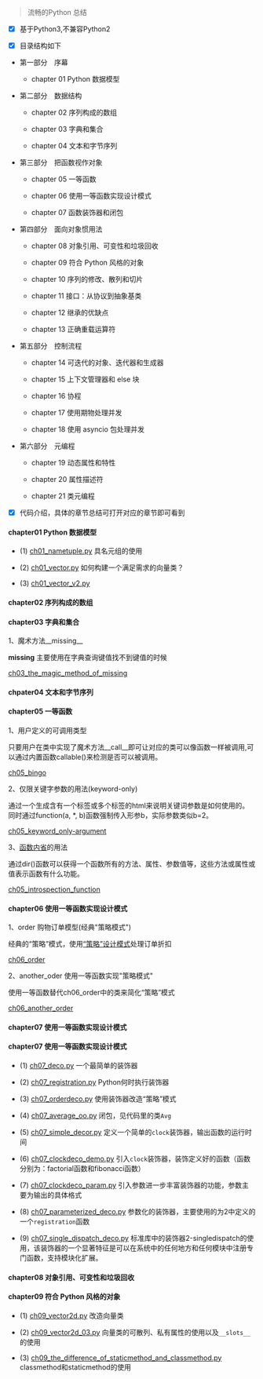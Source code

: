 > 流畅的Python 总结

- [x] 基于Python3,不兼容Python2

- [x] 目录结构如下

* 第一部分　序幕

    * chapter 01 Python 数据模型

* 第二部分　数据结构

    * chapter 02 序列构成的数组

    * chapter 03 字典和集合

    * chapter 04 文本和字节序列

* 第三部分　把函数视作对象

    * chapter 05 一等函数

    * chapter 06 使用一等函数实现设计模式

    * chapter 07 函数装饰器和闭包

* 第四部分　面向对象惯用法

    * chapter 08 对象引用、可变性和垃圾回收

    * chapter 09 符合 Python 风格的对象

    * chapter 10 序列的修改、散列和切片

    * chapter 11 接口：从协议到抽象基类

    * chapter 12 继承的优缺点

    * chapter 13 正确重载运算符

* 第五部分　控制流程

    * chapter 14 可迭代的对象、迭代器和生成器

    * chapter 15 上下文管理器和 else 块

    * chapter 16 协程

    * chapter 17 使用期物处理并发

    * chapter 18 使用 asyncio 包处理并发

* 第六部分　元编程

    * chapter 19 动态属性和特性

    * chapter 20 属性描述符

    * chapter 21 类元编程

- [x] 代码介绍，具体的章节总结可打开对应的章节即可看到

#### chapter01 Python 数据模型

* (1) [ch01_nametuple.py](https://github.com/feng-hui/fluent_python_examples/blob/master/chapter_01/ch01_nametuple.py) 具名元组的使用

* (2) [ch01_vector.py](https://github.com/feng-hui/fluent_python_examples/blob/master/chapter_01/ch01_vector.py) 如何构建一个满足需求的向量类？

* (3) [ch01_vector_v2.py](https://github.com/feng-hui/fluent_python_examples/blob/master/chapter_01/ch01_vector_v2.py)

#### chapter02 序列构成的数组

#### chapter03 字典和集合

1、魔术方法__missing__

__missing__ 主要使用在字典查询键值找不到键值的时候

[ch03_the_magic_method_of_missing](https://github.com/feng-hui/fluent_python_examples/blob/master/ch03_the_magic_method_of_missing.py)

#### chpater04 文本和字节序列

#### chapter05 一等函数

1、用户定义的可调用类型

只要用户在类中实现了魔术方法__call__即可让对应的类可以像函数一样被调用,可以通过内置函数callable()来检测是否可以被调用。

[ch05_bingo](https://github.com/feng-hui/fluent_python_examples/blob/master/ch05_bingocall.py)

2、仅限关键字参数的用法(keyword-only)

通过一个生成含有一个标签或多个标签的html来说明关键词参数是如何使用的。同时通过function(a, *, b)函数强制传入形参b，实际参数类似b=2。

[ch05_keyword_only-argument](https://github.com/feng-hui/fluent_python_examples/blob/master/ch05_keyword_only.py)

3、[函数内省](https://segmentfault.com/q/1010000012595419)的用法

通过dir()函数可以获得一个函数所有的方法、属性、参数值等，这些方法或属性或值表示函数有什么功能。

[ch05_introspection_function](https://github.com/feng-hui/fluent_python_examples/blob/master/ch05_introspection_function.py)

#### chapter06 使用一等函数实现设计模式

1、order 购物订单模型(经典"策略模式")

经典的“策略”模式，使用[“策略”设计模式](https://baike.baidu.com/item/%E7%AD%96%E7%95%A5%E6%A8%A1%E5%BC%8F/646307?fr=aladdin)处理订单折扣

[ch06_order](https://github.com/feng-hui/fluent_python_examples/blob/master/ch06_order.py)

2、another_oder 使用一等函数实现"策略模式"

使用一等函数替代ch06_order中的类来简化“策略”模式

[ch06_another_order](https://github.com/feng-hui/fluent_python_examples/blob/master/ch06_another_order.py)

#### chapter07 使用一等函数实现设计模式

#### chapter07 使用一等函数实现设计模式

* (1) [ch07_deco.py](https://github.com/feng-hui/fluent_python_examples/blob/master/chapter_07/ch07_deco.py) 一个最简单的装饰器

* (2) [ch07_registration.py](https://github.com/feng-hui/fluent_python_examples/blob/master/chapter_07/ch07_registration.py) Python何时执行装饰器

* (3) [ch07_orderdeco.py](https://github.com/feng-hui/fluent_python_examples/blob/master/chapter_07/ch07_orderdeco.py) 使用装饰器改造“策略”模式

* (4) [ch07_average_oo.py](https://github.com/feng-hui/fluent_python_examples/blob/master/chapter_07/ch07_average_oo.py) 闭包，见代码里的类`Avg`

* (5) [ch07_simple_decor.py](https://github.com/feng-hui/fluent_python_examples/blob/master/chapter_07/ch07_simple_decor.py) 定义一个简单的`clock`装饰器，输出函数的运行时间

* (6) [ch07_clockdeco_demo.py](https://github.com/feng-hui/fluent_python_examples/blob/master/chapter_07/ch07_clockdeco_demo.py) 引入`clock`装饰器，装饰定义好的函数（函数分别为：factorial函数和fibonacci函数）

* (7) [ch07_clockdeco_param.py](https://github.com/feng-hui/fluent_python_examples/blob/master/chapter_07/ch07_clockdeco_param.py) 引入参数进一步丰富装饰器的功能，参数主要为输出的具体格式

* (8) [ch07_parameterized_deco.py](https://github.com/feng-hui/fluent_python_examples/blob/master/chapter_07/ch07_parameterized_deco.py) 参数化的装饰器，主要使用的为2中定义的一个`registration`函数

* (9)  [ch07_single_dispatch_deco.py](https://github.com/feng-hui/fluent_python_examples/blob/master/chapter_07/ch07_single_dispatch_deco.py) 标准库中的装饰器2-singledispatch的使用，该装饰器的一个显著特征是可以在系统中的任何地方和任何模块中注册专门函数，支持模块化扩展。

#### chapter08 对象引用、可变性和垃圾回收

#### chapter09  符合 Python 风格的对象

* (1) [ch09_vector2d.py](https://github.com/feng-hui/fluent_python_examples/blob/master/chapter_09/ch09_vector2d.py) 改造向量类

* (2) [ch09_vector2d_03.py](https://github.com/feng-hui/fluent_python_examples/blob/master/chapter_09/ch09_vector2d_03.py) 向量类的可散列、私有属性的使用以及`__slots__`的使用

* (3) [ch09_the_difference_of_staticmethod_and_classmethod.py](https://github.com/feng-hui/fluent_python_examples/blob/master/chapter_09/ch09_the_difference_of_staticmethod_and_classmethod.py) classmethod和staticmethod的使用

